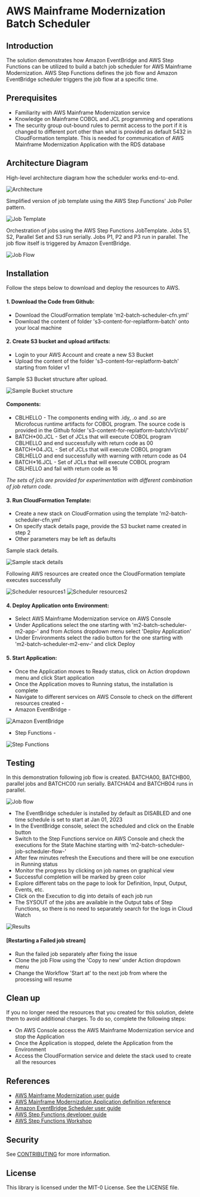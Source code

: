 # AWS Mainframe Modernization Batch Scheduler

## Introduction
The solution demonstrates how Amazon EventBridge and AWS Step Functions can be utilized to build a batch job scheduler for AWS Mainframe Modernization. AWS Step Functions defines the job flow and Amazon EventBridge scheduler triggers the job flow at a specific time.

## Prerequisites
* Familiarity with AWS Mainframe Modernization service
* Knowledge on Mainframe COBOL and JCL programming and operations
* The security group out-bound rules to permit access to the port if it is changed to different port other than what is provided as default 5432 in CloudFormation template. This is needed for communication of AWS Mainframe Modernization Application with the RDS database


## Architecture Diagram
High-level architecture diagram how the scheduler works end-to-end.

![Architecture](images/Batch%20Scheduler%20Main.png)

Simplified version of job template using the AWS Step Functions' Job Poller pattern.

![Job Template](images/Batch%20Scheduler%20Template.png)

Orchestration of jobs using the AWS Step Functions JobTemplate. Jobs S1, S2, Parallel Set and S3 run serially. Jobs P1, P2 and P3 run in parallel. The job flow itself is triggered by Amazon EventBridge.

![Job Flow](images/Batch%20Scheduler%20Job%20Flow.png)

## Installation
Follow the steps below to download and deploy the resources to AWS.

#### 1. Download the Code from Github:

- Download the CloudFormation template 'm2-batch-scheduler-cfn.yml'
- Download the content of folder 's3-content-for-replatform-batch' onto your local machine

#### 2. Create S3 bucket and upload artifacts:

- Login to your AWS Account and create a new S3 Bucket
- Upload the content of the folder 's3-content-for-replatform-batch' starting from folder v1

Sample S3 Bucket structure after upload.

![Sample Bucket structure](images/S3%20Bucket%20Sample%20structure.png)
#### Components:
- CBLHELLO - The components ending with .idy, .o and .so are Microfocus runtime artifacts for COBOL program. The source code is provided in the Github folder 's3-content-for-replatform-batch/v1/cbl/'
- BATCH*00.JCL - Set of JCLs that will execute COBOL program CBLHELLO and end successfully with return code as 00
- BATCH*04.JCL - Set of JCLs that will execute COBOL program CBLHELLO and end successfully with warning with return code as 04
- BATCH*16.JCL - Set of JCLs that will execute COBOL program CBLHELLO and fail with return code as 16

_The sets of jcls are provided for experimentation with different combination of job return code._


#### 3. Run CloudFormation Template:

- Create a new stack on CloudFormation using the template 'm2-batch-scheduler-cfn.yml'
- On specify stack details page, provide the S3 bucket name created in step 2
- Other parameters may be left as defaults

Sample stack details.

![Sample stack details](images/Stack%20Details.png)

Following AWS resources are created once the CloudFormation template executes successfully

![Scheduler resources1](images/Scheduler%20resources1.png)
![Scheduler resources2](images/Scheduler%20resources2.png)

#### 4. Deploy Application onto Environment:
- Select AWS Mainframe Modernization service on AWS Console
- Under Applications select the one starting with 'm2-batch-scheduler-m2-app-' and from Actions dropdown menu select 'Deploy Application'
- Under Environments select the radio button for the one starting with 'm2-batch-scheduler-m2-env-' and click Deploy

#### 5. Start Application:
- Once the Application moves to Ready status, click on Action dropdown menu and click Start application
- Once the Application moves to Running status, the installation is complete
- Navigate to different services on AWS Console to check on the different resources created - 
- Amazon EventBridge -

![Amazon EventBridge](images/EventBridge.png)

- Step Functions -

![Step Functions](images/StateMachines.png)

  

## Testing
In this demonstration following job flow is created. BATCHA00, BATCHB00, parallel jobs and BATCHC00 run serially. BATCHA04 and BATCHB04 runs in parallel.

![Job flow](images/stepfunctions_graph.png)


- The EventBridge scheduler is installed by default as DISABLED and one time schedule is set to start at Jan 01, 2023
- In the EventBridge console, select the scheduled and click on the Enable button
- Switch to the Step Functions service on AWS Console and check the executions for the State Machine starting with 'm2-batch-scheduler-job-scheduler-flow-'
- After few minutes refresh the Executions and there will be one execution in Running status
- Monitor the progress by clicking on job names on graphical view
- Successful completion will be marked by green color
- Explore different tabs on the page to look for Definition, Input, Output, Events, etc.
- Click on the Execution to dig into details of each job run
- The SYSOUT of the jobs are available in the Output tabs of Step Functions, so there is no need to separately search for the logs in Cloud Watch

![Results](images/Scheduler%20Run.png)

#### [Restarting a Failed job stream]
- Run the failed job separately after fixing the issue
- Clone the job Flow using the 'Copy to new' under Action dropdown menu
- Change the Workflow 'Start at' to the next job from where the processing will resume

## Clean up
If you no longer need the resources that you created for this solution, delete them to avoid additional charges. To do so, complete the following steps:
* On AWS Console access the AWS Mainframe Modernization service and stop the Application
* Once the Application is stopped, delete the Application from the Environment
* Access the CloudFormation service and delete the stack used to create all the resources

## References

* [AWS Mainframe Modernization user guide](https://docs.aws.amazon.com/m2/latest/userguide/what-is-m2.html)
* [AWS Mainframe Modernization Application definition reference](https://docs.aws.amazon.com/m2/latest/userguide/applications-m2-definition.html)
* [Amazon EventBridge Scheduler user guide](https://docs.aws.amazon.com/scheduler/latest/UserGuide/what-is-scheduler.html)
* [AWS Step Functions developer guide](https://docs.aws.amazon.com/step-functions/latest/dg/welcome.html)
* [AWS Step Functions Workshop](https://catalog.workshops.aws/stepfunctions/en-US)

## Security

See [CONTRIBUTING](CONTRIBUTING.md#security-issue-notifications) for more information.

## License

This library is licensed under the MIT-0 License. See the LICENSE file.


